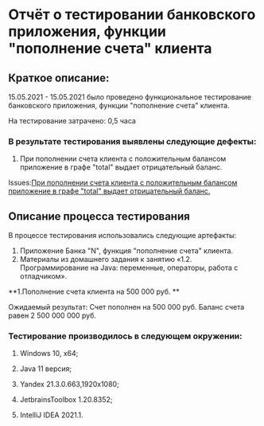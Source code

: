 <h1>Отчёт о тестировании банковского приложения, функции "пополнение счета" клиента</h1> 

<h2> Краткое описание: </h2>

15.05.2021 - 15.05.2021 было проведено функциональное тестирование банковского приложения, функции "пополнение счета" клиента.

На тестирование затрачено: 0,5 часа

<h3>В результате тестирования выявлены следующие дефекты:</h3> 

1. При пополнении счета клиента с положительным балансом приложение в графе "total" выдает отрицательный баланс.

Issues:[При пополнении счета клиента с положительным балансом приложение в графе "total" выдает отрицательный баланс.](https)

<h2>Описание процесса тестирования</h2> 

В процессе тестирования использовались следующие артефакты:
1. Приложение Банка "N", функция "пополнение счета" клиента.
1. Материалы из домашнего задания к занятию «1.2. Программирование на Java: переменные, операторы, работа с отладчиком».



**1.Пополнение счета клиента на 500 000 руб. **

  Ожидаемый результат: Счет пополнен на 500 000 руб. Баланс счета равен 2 500 000 000 руб.


<h3>Тестирование производилось в следующем окружении:</h3>

1. Windows 10, x64;

1. Java 11 версия; 

1. Yandex 21.3.0.663,1920x1080;

1. JetbrainsToolbox 1.20.8352;

1. IntelliJ IDEA 2021.1.
